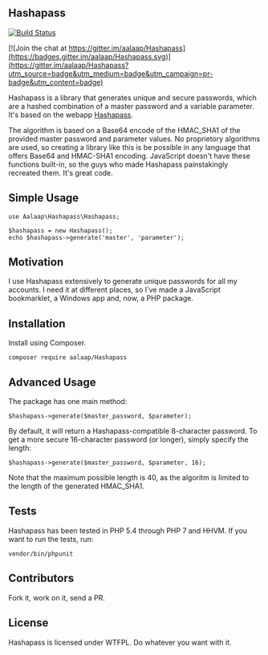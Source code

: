 ## Hashapass 
[![Build Status](https://travis-ci.org/aalaap/Hashapass.svg?branch=master)](https://travis-ci.org/aalaap/Hashapass)

[![Join the chat at https://gitter.im/aalaap/Hashapass](https://badges.gitter.im/aalaap/Hashapass.svg)](https://gitter.im/aalaap/Hashapass?utm_source=badge&utm_medium=badge&utm_campaign=pr-badge&utm_content=badge)

Hashapass is a library that generates unique and secure passwords, which are
a hashed combination of a master password and a variable parameter. It's based
on the webapp [Hashapass](https://hashapass.com).

The algorithm is based on a Base64 encode of the HMAC_SHA1 of the provided
master password and parameter values. No proprietory algorithms are used, so
creating a library like this is be possible in any language that offers Base64
and HMAC-SHA1 encoding. JavaScript doesn't have these functions built-in, so
the guys who made Hashapass painstakingly recreated them. It's great code. 

## Simple Usage

```
use Aalaap\Hashapass\Hashapass;

$hashapass = new Hashapass();
echo $hashapass->generate('master', 'parameter');
```

## Motivation

I use Hashapass extensively to generate unique passwords for all my accounts.
I need it at different places, so I've made a JavaScript bookmarklet, a Windows
app and, now, a PHP package.
 
## Installation

Install using Composer.

```
composer require aalaap/Hashapass
```

## Advanced Usage

The package has one main method:

```
$hashapass->generate($master_password, $parameter);
```

By default, it will return a Hashapass-compatible 8-character password. To
get a more secure 16-character password (or longer), simply specify the
length:

```
$hashapass->generate($master_password, $parameter, 16);
```

Note that the maximum possible length is 40, as the algoritm is limited to
the length of the generated HMAC_SHA1. 

## Tests

Hashapass has been tested in PHP 5.4 through PHP 7 and HHVM. If you want to
run the tests, run:

```
vendor/bin/phpunit
```

## Contributors

Fork it, work on it, send a PR.

## License

Hashapass is licensed under WTFPL. Do whatever you want with it.
